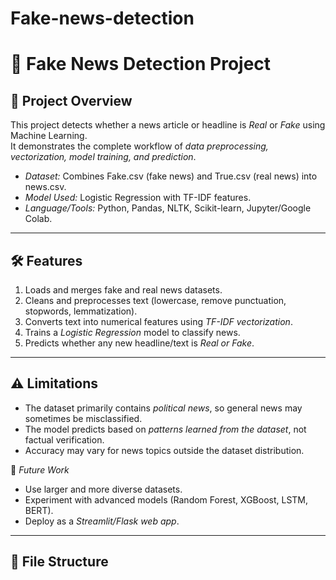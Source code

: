 # Fake-news-detection

# 📰 Fake News Detection Project

## 📄 Project Overview
This project detects whether a news article or headline is *Real* or *Fake* using Machine Learning.  
It demonstrates the complete workflow of *data preprocessing, vectorization, model training, and prediction*.  

- *Dataset:* Combines Fake.csv (fake news) and True.csv (real news) into news.csv.  
- *Model Used:* Logistic Regression with TF-IDF features.  
- *Language/Tools:* Python, Pandas, NLTK, Scikit-learn, Jupyter/Google Colab.  

---

## 🛠 Features
1. Loads and merges fake and real news datasets.  
2. Cleans and preprocesses text (lowercase, remove punctuation, stopwords, lemmatization).  
3. Converts text into numerical features using *TF-IDF vectorization*.  
4. Trains a *Logistic Regression* model to classify news.  
5. Predicts whether any new headline/text is *Real or Fake*.  

---

## ⚠ Limitations
- The dataset primarily contains *political news*, so general news may sometimes be misclassified.  
- The model predicts based on *patterns learned from the dataset*, not factual verification.  
- Accuracy may vary for news topics outside the dataset distribution.  

🔮 *Future Work*  
- Use larger and more diverse datasets.  
- Experiment with advanced models (Random Forest, XGBoost, LSTM, BERT).  
- Deploy as a *Streamlit/Flask web app*.  

---

## 📂 File Structure
